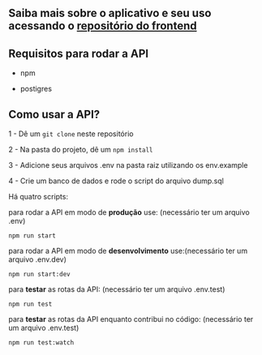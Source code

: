 ## Saiba mais sobre o aplicativo e seu uso acessando o [repositório do frontend](https://github.com/patricia270/MetamorfoseTrans-frontend)

## Requisitos para rodar a API

* npm

* postigres

## Como usar a API?

1 -  Dê um ```git clone``` neste repositório

2 - Na pasta do projeto, dê um ```npm install```

3 - Adicione seus arquivos .env na pasta raiz utilizando os env.example

4 - Crie um banco de dados e rode o script do arquivo dump.sql

Há quatro scripts:

para rodar a API em modo de <strong>produção</strong> use: (necessário ter um arquivo .env)

```npm run start```

para rodar a API em modo de <strong>desenvolvimento</strong> use:(necessário ter um arquivo .env.dev)

```npm run start:dev```

para <strong>testar</strong> as rotas da API: (necessário ter um arquivo .env.test)

```npm run test```

para <strong>testar</strong> as rotas da API enquanto contribui no código: (necessário ter um arquivo .env.test)

```npm run test:watch```

